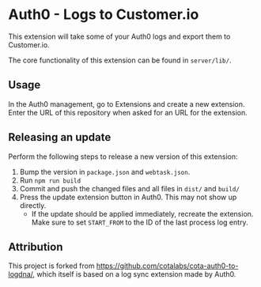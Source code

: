 # Auth0 - Logs to Customer.io

This extension will take some of your Auth0 logs and export them to Customer.io.

The core functionality of this extension can be found in `server/lib/`.

## Usage

In the Auth0 management, go to Extensions and create a new extension. Enter the URL of this repository when asked for an URL for the extension.

## Releasing an update

Perform the following steps to release a new version of this extension:

1. Bump the version in `package.json` and `webtask.json`.
2. Run `npm run build`
3. Commit and push the changed files and all files in `dist/` and `build/`
4. Press the update extension button in Auth0. This may not show up directly.
   - If the update should be applied immediately, recreate the extension. Make sure to set `START_FROM` to the ID of the last process log entry.

## Attribution

This project is forked from https://github.com/cotalabs/cota-auth0-to-logdna/, which itself is based on a log sync extension made by Auth0.
